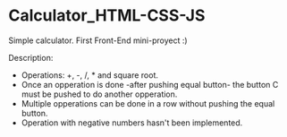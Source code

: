 # Calculator_HTML-CSS-JS
Simple calculator. First Front-End mini-proyect :)

Description:
- Operations: +, -, /, * and square root.
- Once an opperation is done -after pushing equal button- the button C must be pushed to do another opperation.
- Multiple opperations can be done in a row without pushing the equal button.
- Operation with negative numbers hasn't been implemented.
